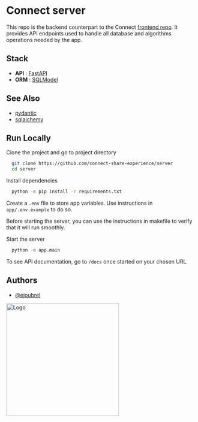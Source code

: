 
# Connect server

This repo is the backend counterpart to the Connect [frontend repo](https://github.com/connect-share-experience/FrontEnd).
It provides API endpoints used to handle all database and algorithms operations needed by the app.




## Stack
- **API** : [FastAPI](https://fastapi.tiangolo.com/)
- **ORM** : [SQLModel](https://sqlmodel.tiangolo.com/)



## See Also

- [pydantic](https://docs.pydantic.dev/latest/)
- [sqlalchemy](https://www.sqlalchemy.org/)
## Run Locally

Clone the project and go to project directory
```bash
  git clone https://github.com/connect-share-experience/server
  cd server
```

Install dependencies
```bash
  python -m pip install -r requirements.txt
```

Create a `.env` file to store app variables.
Use instructions in `app/.env.example` to do so.

Before starting the server, you can use the instructions in makefile to verify that it will run smoothly.


Start the server
```bash
  python -m app.main
```

To see API documentation, go to `/docs` once started on your chosen URL.

## Authors

- [@ejoubrel](https://github.com/ejoubrel)

<img src="https://img.tedomum.net/data/logo%281%29-4d8b91.png" alt="Logo" width=300>